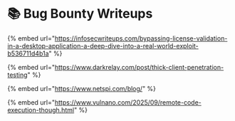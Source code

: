# 📚 Bug Bounty Writeups

{% embed url="https://infosecwriteups.com/bypassing-license-validation-in-a-desktop-application-a-deep-dive-into-a-real-world-exploit-b536711d4b1a" %}

{% embed url="https://www.darkrelay.com/post/thick-client-penetration-testing" %}

{% embed url="https://www.netspi.com/blog/" %}

{% embed url="https://www.vulnano.com/2025/09/remote-code-execution-though.html" %}
